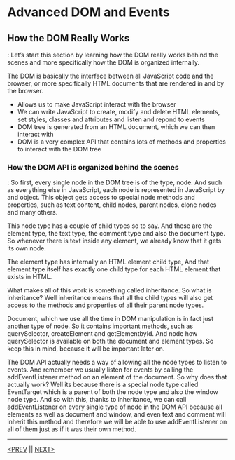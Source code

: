 # Advanced DOM and Events

## How the DOM Really Works

: Let’s start this section by learning how the DOM really works behind the scenes and more specifically how the DOM is organized internally.

The DOM is basically the interface between all JavaScript code and the browser, or more specifically HTML documents that are rendered in and by the browser.

-   Allows us to make JavaScript interact with the browser
-   We can write JavaScript to create, modify and delete HTML elements, set styles, classes and attributes and listen and repond to events
-   DOM tree is generated from an HTML document, which we can then interact with
-   DOM is a very complex API that contains lots of methods and properties to interact with the DOM tree

### How the DOM API is organized behind the scenes

: So first, every single node in the DOM tree is of the type, node. And such as everything else in JavaScript, each node is represented in JavaScript by and object. This object gets access to special node methods and properties, such as text content, child nodes, parent nodes, clone nodes and many others.

This node type has a couple of child types so to say. And these are the element type, the text type, the comment type and also the document type. So whenever there is text inside any element, we already know that it gets its own node.

The element type has internally an HTML element child type, And that element type itself has exactly one child type for each HTML element that exists in HTML.

What makes all of this work is something called inheritance. So what is inheritance? Well inheritance means that all the child types will also get access to the methods and properties of all their parent node types.

Document, which we use all the time in DOM manipulation is in fact just another type of node. So it contains important methods, such as querySelector, createElement and getElementbyId. And node how querySelector is available on both the document and element types. So keep this in mind, because it will be important later on.

The DOM API actually needs a way of allowing all the node types to listen to events. And remember we usually listen for events by calling the addEventListener method on an element of the document. So why does that actually work? Well its because there is a special node type called EventTarget which is a parent of both the node type and also the window node type. And so with this, thanks to inheritance, we can call addEventListener on every single type of node in the DOM API because all elements as well as document and window, and even text and comment will inherit this method and therefore we will be able to use addEventListener on all of them just as if it was their own method.

---

[<PREV](./cjs221007.md) || [NEXT>](./cjs221009.md)
